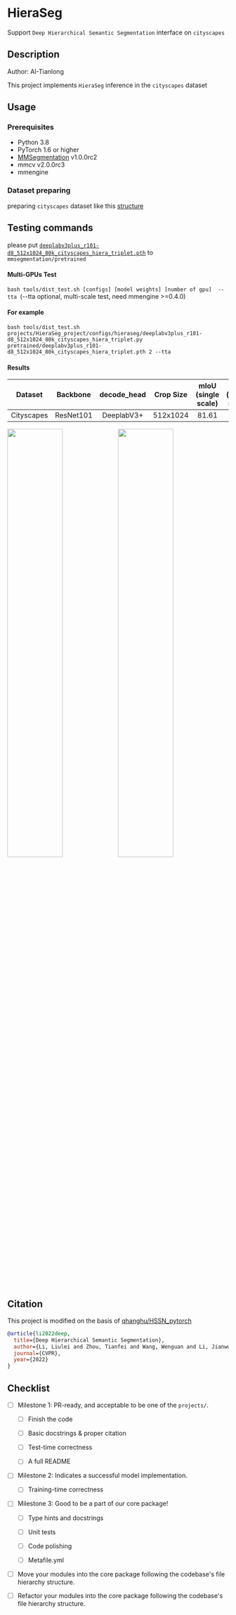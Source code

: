 # HieraSeg

Support `Deep Hierarchical Semantic Segmentation` interface on `cityscapes`

## Description

Author: AI-Tianlong

This project implements `HieraSeg` inference in the `cityscapes` dataset

## Usage

### Prerequisites

- Python 3.8
- PyTorch 1.6 or higher
- [MMSegmentation](https://github.com/open-mmlab/mmsegmentation) v1.0.0rc2
- mmcv v2.0.0rc3
- mmengine

### Dataset preparing

preparing `cityscapes` dataset like this [structure](https://github.com/open-mmlab/mmsegmentation/blob/master/docs/en/dataset_prepare.md#prepare-datasets)

## Testing commands

please put [`deeplabv3plus_r101-d8_512x1024_80k_cityscapes_hiera_triplet.pth`](https://github.com/qhanghu/HSSN_pytorch/releases/download/1.0/deeplabv3plus_r101-d8_512x1024_80k_cityscapes_hiera_triplet.pth) to `mmsegmentation/pretrained`

#### Multi-GPUs Test

`bash tools/dist_test.sh [configs] [model weights] [number of gpu]  --tta `(--tta optional, multi-scale test, need mmengine >=0.4.0)

#### For example

```shell
bash tools/dist_test.sh projects/HieraSeg_project/configs/hieraseg/deeplabv3plus_r101-d8_512x1024_80k_cityscapes_hiera_triplet.py pretrained/deeplabv3plus_r101-d8_512x1024_80k_cityscapes_hiera_triplet.pth 2 --tta
```

#### Results

|  Dataset   | Backbone  | decode_head | Crop Size | mIoU (single scale) | mIoU (multi-scale) |                                                                                               config                                                                                                |                                                                model pth                                                                |
| :--------: | :-------: | :---------: | :-------: | :-----------------: | :----------------: | :-------------------------------------------------------------------------------------------------------------------------------------------------------------------------------------------------: | :-------------------------------------------------------------------------------------------------------------------------------------: |
| Cityscapes | ResNet101 | DeeplabV3+  | 512x1024  |        81.61        |       82.71        | [config](https://github.com/AI-Tianlong/mmsegmentation/blob/AI-Tianlong/Support_HieraSeg/projects/HieraSeg_project/configs/hieraseg/deeplabv3plus_r101-d8_512x1024_80k_cityscapes_hiera_triplet.py) | [github](https://github.com/qhanghu/HSSN_pytorch/releases/download/1.0/deeplabv3plus_r101-d8_512x1024_80k_cityscapes_hiera_triplet.pth) |

<img src="https://user-images.githubusercontent.com/50650583/210488953-e3e35ade-1132-47e1-9dfd-cf12b357ae80.png" width="50%"><img src="https://user-images.githubusercontent.com/50650583/210489746-e35ee229-3234-4292-a649-a8cd85f312ad.png" width="50%">

## Citation

This project is modified on the basis of [qhanghu/HSSN_pytorch](https://github.com/qhanghu/HSSN_pytorch)

```bibtex
@article{li2022deep,
  title={Deep Hierarchical Semantic Segmentation},
  author={Li, Liulei and Zhou, Tianfei and Wang, Wenguan and Li, Jianwu and Yang, Yi},
  journal={CVPR},
  year={2022}
}
```

## Checklist

- [ ] Milestone 1: PR-ready, and acceptable to be one of the `projects/`.

  - [ ] Finish the code

  - [ ] Basic docstrings & proper citation

  - [ ] Test-time correctness

  - [ ] A full README

- [ ] Milestone 2: Indicates a successful model implementation.

  - [ ] Training-time correctness

- [ ] Milestone 3: Good to be a part of our core package!

  - [ ] Type hints and docstrings

  - [ ] Unit tests

  - [ ] Code polishing

  - [ ] Metafile.yml

- [ ] Move your modules into the core package following the codebase's file hierarchy structure.

- [ ] Refactor your modules into the core package following the codebase's file hierarchy structure.
